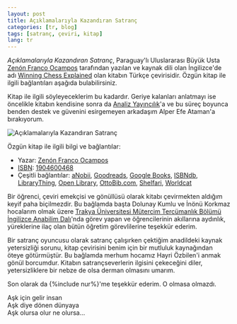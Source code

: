 ```yaml
---
layout: post
title: Açıklamalarıyla Kazandıran Satranç
categories: [tr, blog]
tags: [satranç, çeviri, kitap]
lang: tr
---
```


*Açıklamalarıyla Kazandıran Satranç*, Paraguay\'lı Uluslararası Büyük Usta [Zenón Franco Ocampos](https://www.google.com.tr/search?hl=tr&tbo=p&tbm=bks&q=inauthor:%22Zenon+Franco%22) tarafından yazılan ve kaynak dili olan İngilizce\'de adı [Winning Chess Explained](http://books.google.com.tr/books?id=7j5rAAAACAAJ&dq=isbn:1904600468&hl=tr) olan kitabın Türkçe çevirisidir. Özgün kitap ile ilgili bağlantıları aşağıda bulabilirsiniz.

Kitap ile ilgili söyleyeceklerim bu kadardır. Geriye kalanları anlatmayı ise
öncelikle kitabın kendisine sonra da [Analiz Yayıncılık](http://analizsatranc.com/)\'a
ve bu süreç boyunca benden destek ve güvenini esirgemeyen arkadaşım Alper Efe
Ataman\'a bırakıyorum.

![Açıklamalarıyla Kazandıran Satranç]({{site.url}}/images/aciklamalariyla-kazandiran-satranc-on-kapak.png "Açıklamalarıyla Kazandıran Satranç")

Özgün kitap ile ilgili bilgi ve bağlantılar:

* Yazar: [Zenón Franco Ocampos](https://www.google.com.tr/search?hl=tr&tbo=p&tbm=bks&q=inauthor:%22Zenon+Franco%22)
* [ISBN](http://tr.wikipedia.org/wiki/ISBN): [1904600468](http://isbndb.com/book/winning_chess_explained)
* Çeşitli bağlantılar: [aNobii](http://www.anobii.com/books/Winning_Chess_Explained/9781904600466/010f89491ff6287405/), [Goodreads](http://www.goodreads.com/book/show/2895835-winning-chess-explained), [Google Books](http://books.google.com.tr/books?id=7j5rAAAACAAJ&dq=isbn:1904600468&hl=tr), [ISBNdb](http://isbndb.com/book/winning_chess_explained), [LibraryThing](http://www.librarything.com/work/2765486), [Open Library](https://openlibrary.org/books/OL8772521M/Winning_Chess_Explained), [OttoBib.com](http://www.ottobib.com/isbn/1904600468), [Shelfari](http://www.shelfari.com/books/828025/Winning-Chess-Explained), [Worldcat](http://www.worldcat.org/title/winning-chess-explained/oclc/63186941&referer=brief_results)

Bir öğrenci, çeviri emekçisi ve gönüllüsü olarak kitabı çevirmekten aldığım keyif
paha biçilmezdir. Bu bağlamda başta Dolunay Kumlu ve İnönü Korkmaz hocalarım olmak
üzere [Trakya Üniversitesi Mütercim Tercümanlık Bölümü İngilizce Anabilim
Dalı](http://edebiyat.trakya.edu.tr/akademik-yapi/ingilizce-anabilim-dali/ogretim-elemanlari/)\'nda
görev yapan ve öğrencilerinin akıllarına aydınlık, yüreklerine ilaç olan bütün
öğretim görevlilerine teşekkür ederim.

Bir satranç oyuncusu olarak satranç çalışırken çektiğim anadildeki kaynak
yetersizliği sorunu, kitap çevirisini benim için bir mutluluk kaynağından öteye
götürmüştür. Bu bağlamda merhum hocamız Hayri Özbilen\'i anmak gönül borcumdur.
Kitabın satrançseverlerin ilgisini çekeceğini diler, yetersizliklere bir nebze de
olsa derman olmasını umarım.

Son olarak da {%include nur%}\'me teşekkür ederim. O olmasa olmazdı.

Aşk için gelir insan  
Aşk diye dönen dünyaya  
Aşk olursa olur ne olursa...
